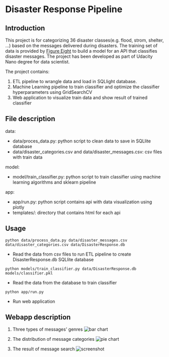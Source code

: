 # Disaster Response Pipeline

## Introduction
This project is for categorizing 36 disaster classes(e.g. flood, strom, shelter, ...) based on the messages delivered during disasters. The training set of data is provided by [Figure Eight](https://appen.com/) to build a model for an API that classifies disaster messages. The project has been developed as part of Udacity Nano degree for data scientist.

The project contains:
1. ETL pipeline to wrangle data and load in SQLlight database.
2. Machine Learning pipeline to train classifier and optimize the classifier hyperparameters using GridSearchCV
3. Web application to visualize train data and show result of trained classifier

## File description
data:
  - data/proces_data.py: python script to clean data to save in SQLlite database
  - data/disaster_categories.csv and data/disaster_messages.csv: csv files with train data 
  
model:
  - model/train_classifier.py: python script to train classifier using machine learning algorithms and sklearn pipeline
  
app:
  - app/run.py: python script contains api with data visualization using plotly
  - templates/: directory that contains html for each api

## Usage
```python data/process_data.py data/disaster_messages.csv data/disaster_categories.csv data/DisasterResponse.db```
  - Read the data from csv files to run ETL pipeline to create DisasterResponse.db SQLlite database
  
```python models/train_classifier.py data/DisasterResponse.db models/classifier.pkl```
  - Read the data from the database to train classifier
  
```python app/run.py``` 
  - Run web application

## Webapp description
1. Three types of messages' genres
![bar chart](images/bar.png)

2. The distribution of message categories
![pie chart](images/pie.png)

3. The result of message search
![screenshot](images/search_result.png)
